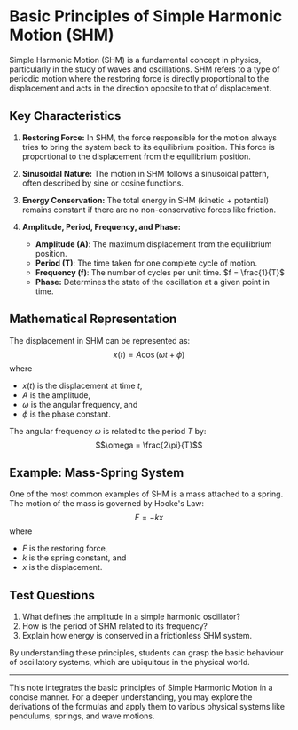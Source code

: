 # Basic Principles of Simple Harmonic Motion (SHM)

Simple Harmonic Motion (SHM) is a fundamental concept in physics, particularly in the study of waves and oscillations. SHM refers to a type of periodic motion where the restoring force is directly proportional to the displacement and acts in the direction opposite to that of displacement.

## Key Characteristics

1. **Restoring Force:** In SHM, the force responsible for the motion always tries to bring the system back to its equilibrium position. This force is proportional to the displacement from the equilibrium position.

2. **Sinusoidal Nature:** The motion in SHM follows a sinusoidal pattern, often described by sine or cosine functions.

3. **Energy Conservation:** The total energy in SHM (kinetic + potential) remains constant if there are no non-conservative forces like friction.

4. **Amplitude, Period, Frequency, and Phase:** 
    - **Amplitude (A)**: The maximum displacement from the equilibrium position.
    - **Period (T)**: The time taken for one complete cycle of motion.
    - **Frequency (f)**: The number of cycles per unit time. $f = \frac{1}{T}$
    - **Phase:** Determines the state of the oscillation at a given point in time.

## Mathematical Representation

The displacement in SHM can be represented as:
$$x(t) = A \cos(\omega t + \phi)$$
where 
- $x(t)$ is the displacement at time $t$,
- $A$ is the amplitude,
- $\omega$ is the angular frequency, and
- $\phi$ is the phase constant.

The angular frequency $\omega$ is related to the period $T$ by:
$$\omega = \frac{2\pi}{T}$$

## Example: Mass-Spring System

One of the most common examples of SHM is a mass attached to a spring. The motion of the mass is governed by Hooke's Law:
$$F = -kx$$
where 
- $F$ is the restoring force, 
- $k$ is the spring constant, and 
- $x$ is the displacement.

## Test Questions

1. What defines the amplitude in a simple harmonic oscillator?
2. How is the period of SHM related to its frequency?
3. Explain how energy is conserved in a frictionless SHM system.

By understanding these principles, students can grasp the basic behaviour of oscillatory systems, which are ubiquitous in the physical world.

---

This note integrates the basic principles of Simple Harmonic Motion in a concise manner. For a deeper understanding, you may explore the derivations of the formulas and apply them to various physical systems like pendulums, springs, and wave motions.